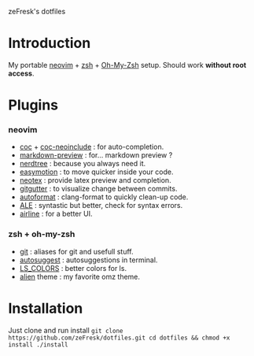 zeFresk's dotfiles

# Introduction
My portable [neovim](https://neovim.io/) + [zsh](https://www.zsh.org/) + [Oh-My-Zsh](https://github.com/robbyrussell/oh-my-zsh) setup.
Should work **without root access**.

# Plugins
### neovim
- [coc](https://github.com/neoclide/coc.nvim) + [coc-neoinclude](https://github.com/jsfaint/coc-neoinclude) : for auto-completion.
- [markdown-preview](https://github.com/iamcco/markdown-preview.nvim) : for... markdown preview ?
- [nerdtree](https://github.com/crooloose/nerdtree) : because you always need it.
- [easymotion](https://github.com/easymotion/vim-easymotion) : to move quicker inside your code.
- [neotex](https://github.com/donRaphaco/neotex) : provide latex preview and completion.
- [gitgutter](https://github.com/airblade/vim-gitgutter) : to visualize change between commits.
- [autoformat](https://github.com/Chiel92/vim-autoformat) : clang-format to quickly clean-up code.
- [ALE](https://github.com/dense-analysis/ale) : syntastic but better, check for syntax errors.
- [airline](https://github.com/vim-airline/vim-airline) : for a better UI.

### zsh + oh-my-zsh
- [git](https://github.com/robbyrussell/oh-my-zsh/tree/master/plugins/git) : aliases for git and usefull stuff.
- [autosuggest](https://github.com/zsh-users/zsh-autosuggestions) : autosuggestions in terminal.
- [LS\_COLORS](https://github.com/trapd00r/LS_COLORS) : better colors for ls.
- [alien](https://github.com/eendroroy/alien) theme : my favorite omz theme.

# Installation
Just clone and run install
`git clone https://github.com/zeFresk/dotfiles.git
cd dotfiles && chmod +x install
./install`
